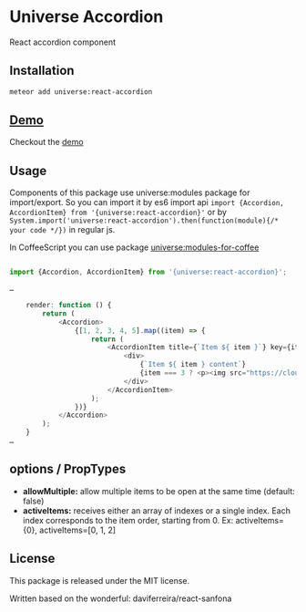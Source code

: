 # Universe Accordion
React accordion component

## Installation

```sh
meteor add universe:react-accordion
```

## [Demo](http://react-accordion.meteor.com)
Checkout the [demo](http://react-accordion.meteor.com)

## Usage
Components of this package use universe:modules package for import/export.
So you can import it by es6 import api `import {Accordion, AccordionItem} from '{universe:react-accordion}'`
or by `System.import('universe:react-accordion').then(function(module){/* your code */})` in regular js.

In CoffeeScript you can use package [universe:modules-for-coffee](https://atmospherejs.com/universe/modules-for-coffee)

```javascript

import {Accordion, AccordionItem} from '{universe:react-accordion}';

…

	render: function () {
		return (
			<Accordion>
				{[1, 2, 3, 4, 5].map((item) => {
					return (
						<AccordionItem title={`Item ${ item }`} key={item}>
							<div>
								{`Item ${ item } content`}
								{item === 3 ? <p><img src="https://cloud.githubusercontent.com/assets/38787/8015584/2883817e-0bda-11e5-9662-b7daf40e8c27.gif" /></p> : null}
							</div>
						</AccordionItem>
					);
				})}
			</Accordion>
		);
	}
…
```

## options / PropTypes

* **allowMultiple:** allow multiple items to be open at the same time (default: false)
* **activeItems:** receives either an array of indexes or a single index. Each index corresponds to the item order, starting from 0. Ex: activeItems={0}, activeItems=[0, 1, 2]

## License

This package is released under the MIT license.

Written based on the wonderful: daviferreira/react-sanfona